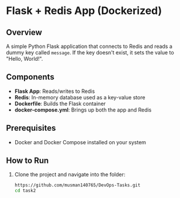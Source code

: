 # Flask + Redis App (Dockerized)

## Overview
A simple Python Flask application that connects to Redis and reads a dummy key called `message`. If the key doesn't exist, it sets the value to "Hello, World!".

## Components
- **Flask App**: Reads/writes to Redis
- **Redis**: In-memory database used as a key-value store
- **Dockerfile**: Builds the Flask container
- **docker-compose.yml**: Brings up both the app and Redis

## Prerequisites
- Docker and Docker Compose installed on your system

## How to Run

1. Clone the project and navigate into the folder:
   ```bash
   https://github.com/musman140765/DevOps-Tasks.git
   cd task2

